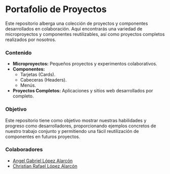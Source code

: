 <h1>Portafolio de Proyectos</h1>
<p>Este repositorio alberga una colección de proyectos y componentes desarrollados en colaboración. Aquí encontrarás una variedad de microproyectos y componentes reutilizables, así como proyectos completos realizados por nosotros.</p>
<h3>Contenido</h3>
<ul>
  <li><b>Microproyectos:</b> Pequeños proyectos y experimentos colaborativos.</li>
  <li>
    <b>Componentes:</b>
    <ul>
      <li>Tarjetas (Cards).</li>
      <li>Cabeceras (Headers).</li>
      <li>Menús.</li>
    </ul>
  </li>
  <li><b>Proyectos Completos:</b> Aplicaciones y sitios web desarrollados por completo.</li>
</ul>
<h3>Objetivo</h3>
<p>Este repositorio tiene como objetivo mostrar nuestras habilidades y progreso como desarrolladores, proporcionando ejemplos concretos de nuestro trabajo conjunto y permitiendo una fácil reutilización de componentes en futuros proyectos.</p>
<h3>Colaboradores</h3>
<ul>
  <li><a href="https://github.com/AngelLopez03" target="_blank">Angel Gabriel López Alarcón</a></li>
  <li><a href="https://github.com/encchris" target="_blank">Christian Rafael López Alarcón</a></li>
</ul>
